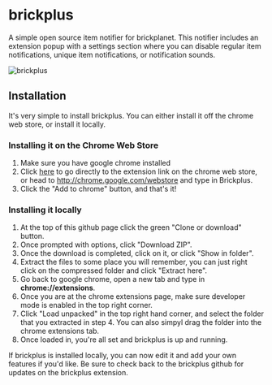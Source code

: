 # brickplus
A simple open source item notifier for brickplanet. This notifier includes an extension popup with a settings section where you can disable regular item notifications, unique item notifications, or notification sounds.

![brickplus](https://i.gyazo.com/386d96888407e45246b05818d634a268.png)

## Installation
It's very simple to install brickplus. You can either install it off the chrome web store, or install it locally.

### Installing it on the Chrome Web Store
1. Make sure you have google chrome installed
2. Click [here](https://chrome.google.com/webstore/detail/brickplus/odoakogeiklcilkjkpecmlchfkobpjjm) to go directly to the extension link on the chrome web store, or head to http://chrome.google.com/webstore and type in Brickplus.
3. Click the "Add to chrome" button, and that's it!

### Installing it locally
1. At the top of this github page click the green "Clone or download" button.
2. Once prompted with options, click "Download ZIP".
3. Once the download is completed, click on it, or click "Show in folder".
4. Extract the files to some place you will remember, you can just right click on the compressed folder and click "Extract here".
5. Go back to google chrome, open a new tab and type in **chrome://extensions**.
6. Once you are at the chrome extensions page, make sure developer mode is enabled in the top right corner.
7. Click "Load unpacked" in the top right hand corner, and select the folder that you extracted in step 4. You can also simpyl drag the folder into the chrome extensions tab.
8. Once loaded in, you're all set and brickplus is up and running.

If brickplus is installed locally, you can now edit it and add your own features if you'd like. Be sure to check back to the brickplus github for updates on the brickplus extension.
